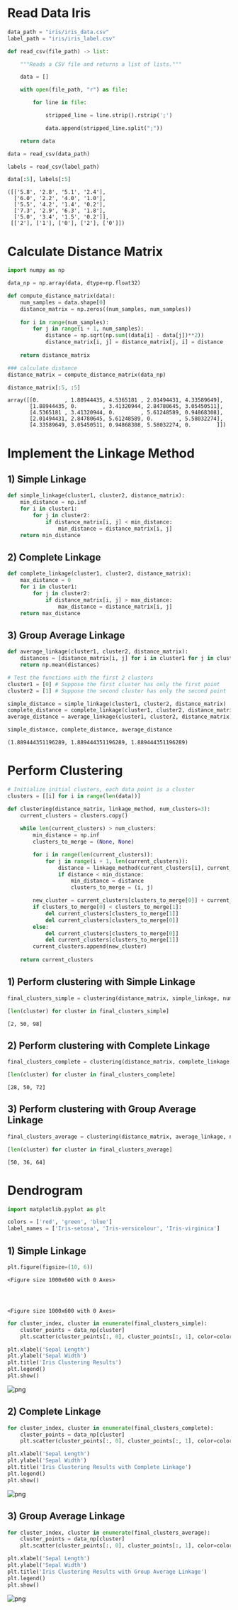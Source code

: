 # Read Data Iris


```python
data_path = "iris/iris_data.csv"
label_path = "iris/iris_label.csv"
```


```python
def read_csv(file_path) -> list:

    """Reads a CSV file and returns a list of lists."""

    data = []

    with open(file_path, "r") as file:

        for line in file:

            stripped_line = line.strip().rstrip(';')

            data.append(stripped_line.split(";"))

    return data

```


```python
data = read_csv(data_path)

labels = read_csv(label_path)

```


```python
data[:5], labels[:5]
```




    ([['5.8', '2.8', '5.1', '2.4'],
      ['6.0', '2.2', '4.0', '1.0'],
      ['5.5', '4.2', '1.4', '0.2'],
      ['7.3', '2.9', '6.3', '1.8'],
      ['5.0', '3.4', '1.5', '0.2']],
     [['2'], ['1'], ['0'], ['2'], ['0']])



# Calculate Distance Matrix


```python
import numpy as np
```


```python
data_np = np.array(data, dtype=np.float32)
```


```python
def compute_distance_matrix(data):
    num_samples = data.shape[0]
    distance_matrix = np.zeros((num_samples, num_samples))
    
    for i in range(num_samples):
        for j in range(i + 1, num_samples):
            distance = np.sqrt(np.sum((data[i] - data[j])**2))
            distance_matrix[i, j] = distance_matrix[j, i] = distance
            
    return distance_matrix
```


```python
### calculate distance
distance_matrix = compute_distance_matrix(data_np)
```


```python
distance_matrix[:5, :5]
```




    array([[0.        , 1.88944435, 4.5365181 , 2.01494431, 4.33589649],
           [1.88944435, 0.        , 3.41320944, 2.84780645, 3.05450511],
           [4.5365181 , 3.41320944, 0.        , 5.61248589, 0.94868308],
           [2.01494431, 2.84780645, 5.61248589, 0.        , 5.58032274],
           [4.33589649, 3.05450511, 0.94868308, 5.58032274, 0.        ]])



# Implement the Linkage Method

## 1) Simple Linkage


```python
def simple_linkage(cluster1, cluster2, distance_matrix):
    min_distance = np.inf
    for i in cluster1:
        for j in cluster2:
            if distance_matrix[i, j] < min_distance:
                min_distance = distance_matrix[i, j]
    return min_distance
```

## 2) Complete Linkage


```python
def complete_linkage(cluster1, cluster2, distance_matrix):
    max_distance = 0
    for i in cluster1:
        for j in cluster2:
            if distance_matrix[i, j] > max_distance:
                max_distance = distance_matrix[i, j]
    return max_distance
```

## 3) Group Average Linkage


```python
def average_linkage(cluster1, cluster2, distance_matrix):
    distances = [distance_matrix[i, j] for i in cluster1 for j in cluster2]
    return np.mean(distances)
```


```python
# Test the functions with the first 2 clusters
cluster1 = [0] # Suppose the first cluster has only the first point
cluster2 = [1] # Suppose the second cluster has only the second point
```


```python
simple_distance = simple_linkage(cluster1, cluster2, distance_matrix)
complete_distance = complete_linkage(cluster1, cluster2, distance_matrix)
average_distance = average_linkage(cluster1, cluster2, distance_matrix)
```


```python
simple_distance, complete_distance, average_distance
```




    (1.889444351196289, 1.889444351196289, 1.889444351196289)



# Perform Clustering


```python
# Initialize initial clusters, each data point is a cluster
clusters = [[i] for i in range(len(data))]
```


```python
def clustering(distance_matrix, linkage_method, num_clusters=3):
    current_clusters = clusters.copy()
    
    while len(current_clusters) > num_clusters:
        min_distance = np.inf
        clusters_to_merge = (None, None)

        for i in range(len(current_clusters)):
            for j in range(i + 1, len(current_clusters)):
                distance = linkage_method(current_clusters[i], current_clusters[j], distance_matrix)
                if distance < min_distance:
                    min_distance = distance
                    clusters_to_merge = (i, j)

        new_cluster = current_clusters[clusters_to_merge[0]] + current_clusters[clusters_to_merge[1]]
        if clusters_to_merge[0] < clusters_to_merge[1]:
            del current_clusters[clusters_to_merge[1]]
            del current_clusters[clusters_to_merge[0]]
        else:
            del current_clusters[clusters_to_merge[0]]
            del current_clusters[clusters_to_merge[1]]
        current_clusters.append(new_cluster)
    
    return current_clusters
```

## 1) Perform clustering with Simple Linkage


```python
final_clusters_simple = clustering(distance_matrix, simple_linkage, num_clusters=3)
```


```python
[len(cluster) for cluster in final_clusters_simple]
```




    [2, 50, 98]



## 2) Perform clustering with Complete Linkage


```python
final_clusters_complete = clustering(distance_matrix, complete_linkage, num_clusters=3)
```


```python
[len(cluster) for cluster in final_clusters_complete]
```




    [28, 50, 72]



## 3) Perform clustering with Group Average Linkage


```python
final_clusters_average = clustering(distance_matrix, average_linkage, num_clusters=3)
```


```python
[len(cluster) for cluster in final_clusters_average]
```




    [50, 36, 64]



# Dendrogram


```python
import matplotlib.pyplot as plt
```


```python
colors = ['red', 'green', 'blue']
label_names = ['Iris-setosa', 'Iris-versicolour', 'Iris-virginica']
```

## 1) Simple Linkage


```python
plt.figure(figsize=(10, 6))
```




    <Figure size 1000x600 with 0 Axes>




    <Figure size 1000x600 with 0 Axes>



```python
for cluster_index, cluster in enumerate(final_clusters_simple):
    cluster_points = data_np[cluster]
    plt.scatter(cluster_points[:, 0], cluster_points[:, 1], color=colors[cluster_index], label=label_names[cluster_index])

plt.xlabel('Sepal Length')
plt.ylabel('Sepal Width')
plt.title('Iris Clustering Results')
plt.legend()
plt.show()
```


    
![png](output_38_0.png)
    


## 2) Complete Linkage


```python
for cluster_index, cluster in enumerate(final_clusters_complete):
    cluster_points = data_np[cluster]
    plt.scatter(cluster_points[:, 0], cluster_points[:, 1], color=colors[cluster_index], label=label_names[cluster_index])

plt.xlabel('Sepal Length')
plt.ylabel('Sepal Width')
plt.title('Iris Clustering Results with Complete Linkage')
plt.legend()
plt.show()
```


    
![png](output_40_0.png)
    


## 3) Group Average Linkage


```python
for cluster_index, cluster in enumerate(final_clusters_average):
    cluster_points = data_np[cluster]
    plt.scatter(cluster_points[:, 0], cluster_points[:, 1], color=colors[cluster_index], label=label_names[cluster_index])

plt.xlabel('Sepal Length')
plt.ylabel('Sepal Width')
plt.title('Iris Clustering Results with Group Average Linkage')
plt.legend()
plt.show()
```


    
![png](output_42_0.png)
    



```python

```

